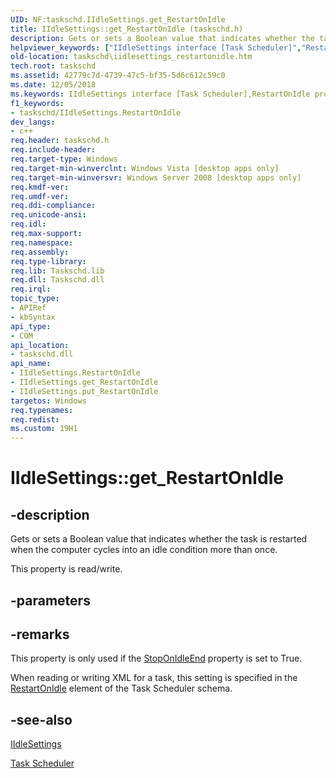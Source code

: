 ```yaml
---
UID: NF:taskschd.IIdleSettings.get_RestartOnIdle
title: IIdleSettings::get_RestartOnIdle (taskschd.h)
description: Gets or sets a Boolean value that indicates whether the task is restarted when the computer cycles into an idle condition more than once.
helpviewer_keywords: ["IIdleSettings interface [Task Scheduler]","RestartOnIdle property","IIdleSettings.RestartOnIdle","IIdleSettings.get_RestartOnIdle","IIdleSettings::RestartOnIdle","IIdleSettings::get_RestartOnIdle","IIdleSettings::put_RestartOnIdle","RestartOnIdle property [Task Scheduler]","RestartOnIdle property [Task Scheduler]","IIdleSettings interface","get_RestartOnIdle","taskschd.iidlesettings_restartonidle","taskschd/IIdleSettings::RestartOnIdle","taskschd/IIdleSettings::get_RestartOnIdle","taskschd/IIdleSettings::put_RestartOnIdle"]
old-location: taskschd\iidlesettings_restartonidle.htm
tech.root: taskschd
ms.assetid: 42779c7d-4739-47c5-bf35-5d6c612c59c0
ms.date: 12/05/2018
ms.keywords: IIdleSettings interface [Task Scheduler],RestartOnIdle property, IIdleSettings.RestartOnIdle, IIdleSettings.get_RestartOnIdle, IIdleSettings::RestartOnIdle, IIdleSettings::get_RestartOnIdle, IIdleSettings::put_RestartOnIdle, RestartOnIdle property [Task Scheduler], RestartOnIdle property [Task Scheduler],IIdleSettings interface, get_RestartOnIdle, taskschd.iidlesettings_restartonidle, taskschd/IIdleSettings::RestartOnIdle, taskschd/IIdleSettings::get_RestartOnIdle, taskschd/IIdleSettings::put_RestartOnIdle
f1_keywords:
- taskschd/IIdleSettings.RestartOnIdle
dev_langs:
- c++
req.header: taskschd.h
req.include-header: 
req.target-type: Windows
req.target-min-winverclnt: Windows Vista [desktop apps only]
req.target-min-winversvr: Windows Server 2008 [desktop apps only]
req.kmdf-ver: 
req.umdf-ver: 
req.ddi-compliance: 
req.unicode-ansi: 
req.idl: 
req.max-support: 
req.namespace: 
req.assembly: 
req.type-library: 
req.lib: Taskschd.lib
req.dll: Taskschd.dll
req.irql: 
topic_type:
- APIRef
- kbSyntax
api_type:
- COM
api_location:
- taskschd.dll
api_name:
- IIdleSettings.RestartOnIdle
- IIdleSettings.get_RestartOnIdle
- IIdleSettings.put_RestartOnIdle
targetos: Windows
req.typenames: 
req.redist: 
ms.custom: 19H1
---
```


# IIdleSettings::get_RestartOnIdle


## -description


Gets or sets a Boolean value that indicates whether the task is restarted when the computer cycles into an idle condition more than once.

This property is read/write.


## -parameters


## -remarks



This property is only used if the <a href="https://docs.microsoft.com/windows/desktop/api/taskschd/nf-taskschd-iidlesettings-get_stoponidleend">StopOnIdleEnd</a> property is set to True.

When reading or writing XML for a task, this setting is specified in the <a href="https://docs.microsoft.com/windows/desktop/TaskSchd/taskschedulerschema-restartonidle-idlesettingstype-element">RestartOnIdle</a> element of the Task Scheduler schema.




## -see-also




<a href="https://docs.microsoft.com/windows/desktop/api/taskschd/nn-taskschd-iidlesettings">IIdleSettings</a>



<a href="https://docs.microsoft.com/windows/desktop/TaskSchd/task-scheduler-start-page">Task Scheduler</a>
 

 

